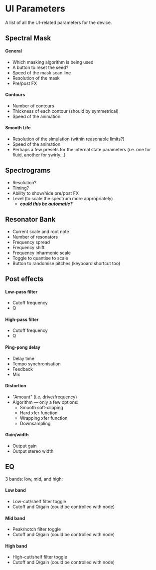 # UI Parameters 
A list of all the UI-related parameters for the device.

## Spectral Mask
#### General
- Which masking algorithm is being used
- A button to reset the seed?
- Speed of the mask scan line
- Resolution of the mask
- Pre/post FX

#### Contours
- Number of contours
- Thickness of each contour (should by symmetrical)
- Speed of the animation

#### Smooth Life
- Resolution of the simulation (within reasonable limits?)
- Speed of the animation
- Perhaps a few presets for the internal state parameters (i.e. one for fluid, another for swirly...)

## Spectrograms
- Resolution?
- Timing?
- Ability to show/hide pre/post FX
- Level (to scale the spectrum more appropriately)
    - ***could this be automatic?***

## Resonator Bank
- Current scale and root note
- Number of resonators
- Frequency spread
- Frequency shift
- Frequency inharmonic scale
- Toggle to quantise to scale
- Button to randomise pitches (keyboard shortcut too)

## Post effects

#### Low-pass filter
- Cutoff frequency
- Q

#### High-pass filter
- Cutoff frequency
- Q

#### Ping-pong delay
- Delay time
- Tempo synchronisation
- Feedback
- Mix

#### Distortion
- "Amount" (i.e. drive/frequency)
- Algorithm — only a few options:
    - Smooth soft-clipping
    - Hard xfer function
    - Wrapping xfer function
    - Downsampling

#### Gain/width
- Output gain
- Output stereo width

## EQ
3 bands: low, mid, and high:

#### Low band
- Low-cut/shelf filter toggle
- Cutoff and Q/gain (could be controlled with node)

#### Mid band
- Peak/notch filter toggle
- Cutoff and Q/gain (could be controlled with node)

#### High band
- High-cut/shelf filter toggle
- Cutoff and Q/gain (could be controlled with node)

